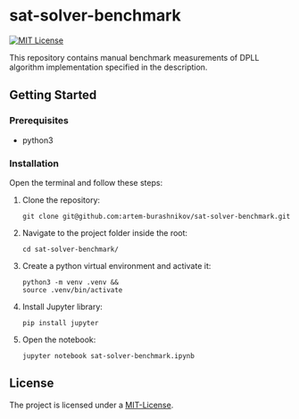# sat-solver-benchmark

[![MIT License][license-shield]][license-url]

This repository contains manual benchmark measurements of DPLL algorithm implementation specified in the description.

## Getting Started

### Prerequisites

- python3

### Installation

Open the terminal and follow these steps:

1. Clone the repository:

    ```shell
    git clone git@github.com:artem-burashnikov/sat-solver-benchmark.git
    ```
2. Navigate to the project folder inside the root:
   ```shell
   cd sat-solver-benchmark/
   ```
3. Create a python virtual environment and activate it:
   ```shell
   python3 -m venv .venv &&
   source .venv/bin/activate
   ```

4. Install Jupyter library:
   ```shell
   pip install jupyter
   ```

5. Open the notebook:
   ```shell
   jupyter notebook sat-solver-benchmark.ipynb
   ```

## License

The project is licensed under a [MIT-License][license-url].

<!-- https://www.markdownguide.org/basic-syntax/#reference-style-links -->
[license-shield]: https://img.shields.io/github/license/artem-burashnikov/sat-solver-benchmark.svg?style=for-the-badge&color=blue
[license-url]: LICENSE